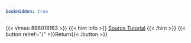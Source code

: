 ```yaml
---
bookHidden: true
---
```


{{< vimeo 896018163 >}}
{{< hint info >}}
[Source Tutorial](https://youtu.be/1znotkH7y78?si=x59uEYwAzHTotX_H)
{{< /hint >}}
{{< button relref="/" >}}Return{{< /button >}}
